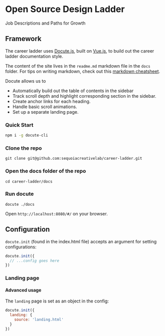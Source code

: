 # Open Source Design Ladder

Job Descriptions and Paths for Growth

## Framework

The career ladder uses [Docute.js](https://docute.js.org/#/home), built on [Vue.js](https://vuejs.org/), to build out the career ladder documentation style.

The content of the site lives in the `readme.md` markdown file in the `docs` folder. For tips on writing markdown, check out this [markdown cheatsheet](https://github.com/adam-p/markdown-here/wiki/Markdown-Cheatsheet).

Docute allows us to
- Automatically build out the table of contents in the sidebar
- Track scroll depth and highlight corresponding section in the sidebar.
- Create anchor links for each heading.
- Handle basic scroll animations.
- Set up a separate landing page.

### Quick Start

```bash
npm i -g docute-cli
```

### Clone the repo

```
git clone git@github.com:sequoiacreativelab/career-ladder.git
```

### Open the docs folder of the repo

```
cd career-ladder/docs
```

### Run docute

```
docute ./docs
```

Open `http://localhost:8080/#/` on your browser.

## Configuration

`docute.init` (found in the index.html file) accepts an argument for setting configurations:

```js
docute.init({
  // ...config goes here
})
```

### Landing page
#### Advanced usage

The `landing` page is set as an object in the config:

```js
docute.init({
  landing: {
    source: 'landing.html'
  }
})
```
